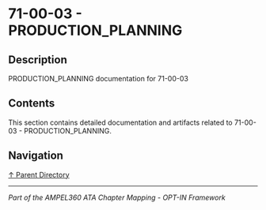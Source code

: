 # 71-00-03 - PRODUCTION_PLANNING

## Description

PRODUCTION_PLANNING documentation for 71-00-03

## Contents

This section contains detailed documentation and artifacts related to 71-00-03 - PRODUCTION_PLANNING.

## Navigation

[↑ Parent Directory](../README.md)

---

*Part of the AMPEL360 ATA Chapter Mapping - OPT-IN Framework*
